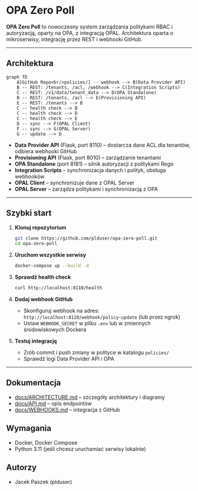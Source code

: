 # OPA Zero Poll

**OPA Zero Poll** to nowoczesny system zarządzania politykami RBAC i autoryzacją, oparty na OPA, z integracją OPAL. Architektura oparta o mikroserwisy, integrację przez REST i webhooki GitHub.

---

## Architektura

```mermaid
graph TD
    A[GitHub Repo<br/>policies/] -- webhook --> B(Data Provider API)
    B -- REST: /tenants, /acl, /webhook --> C(Integration Scripts)
    C -- REST: /v1/data/tenant_data --> D(OPA Standalone)
    B -- REST: /tenants, /acl --> E(Provisioning API)
    E -- REST: /tenants --> B
    C -- health check --> B
    C -- health check --> D
    C -- health check --> E
    D -- sync --> F(OPAL Client)
    F -- sync --> G(OPAL Server)
    G -- update --> D
```

- **Data Provider API** (Flask, port 8110) – dostarcza dane ACL dla tenantów, odbiera webhooki GitHub
- **Provisioning API** (Flask, port 8010) – zarządzanie tenantami
- **OPA Standalone** (port 8181) – silnik autoryzacji z politykami Rego
- **Integration Scripts** – synchronizacja danych i polityk, obsługa webhooków
- **OPAL Client** – synchronizuje dane z OPAL Server
- **OPAL Server** – zarządza politykami i synchronizacją z OPA

---

## Szybki start

1. **Klonuj repozytorium**
   ```sh
   git clone https://github.com/plduser/opa-zero-poll.git
   cd opa-zero-poll
   ```

2. **Uruchom wszystkie serwisy**
   ```sh
   docker-compose up --build -d
   ```

3. **Sprawdź health check**
   ```sh
   curl http://localhost:8110/health
   ```

4. **Dodaj webhook GitHub**
   - Skonfiguruj webhook na adres: `http://localhost:8110/webhook/policy-update` (lub przez ngrok)
   - Ustaw `WEBHOOK_SECRET` w pliku `.env` lub w zmiennych środowiskowych Dockera

5. **Testuj integrację**
   - Zrób commit i push zmiany w polityce w katalogu `policies/`
   - Sprawdź logi Data Provider API i OPA

---

## Dokumentacja

- [docs/ARCHITECTURE.md](docs/ARCHITECTURE.md) – szczegóły architektury i diagramy
- [docs/API.md](docs/API.md) – opis endpointów
- [docs/WEBHOOKS.md](docs/WEBHOOKS.md) – integracja z GitHub

## Wymagania

- Docker, Docker Compose
- Python 3.11 (jeśli chcesz uruchamiać serwisy lokalnie)

## Autorzy

- Jacek Paszek (plduser) 
